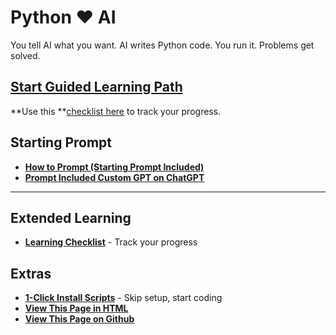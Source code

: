 # Python ❤️ AI

You tell AI what you want. AI writes Python code. You run it. Problems get solved.


## [Start Guided Learning Path](docs/getting-started.md)

**Use this **[checklist here](docs/getting-started.md) to track your progress.

## Starting Prompt

- **[How to Prompt (Starting Prompt Included)](docs/starting-prompt.md)**
- **[Prompt Included Custom GPT on ChatGPT](docs/custom-gpt.md)**

---

## Extended Learning

- **[Learning Checklist](docs/learning-checklist.md)** - Track your progress

## Extras

- **[1-Click Install Scripts](docs/installers.md)** - Skip setup, start coding
- **[View This Page in HTML](http://johnvilsack.com/python-notes)**
- **[View This Page on Github](https://github.com/johnvilsack/python-notes)**

